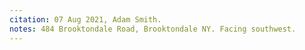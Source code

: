 ```yaml
---
citation: 07 Aug 2021, Adam Smith.
notes: 484 Brooktondale Road, Brooktondale NY. Facing southwest.
---
```

